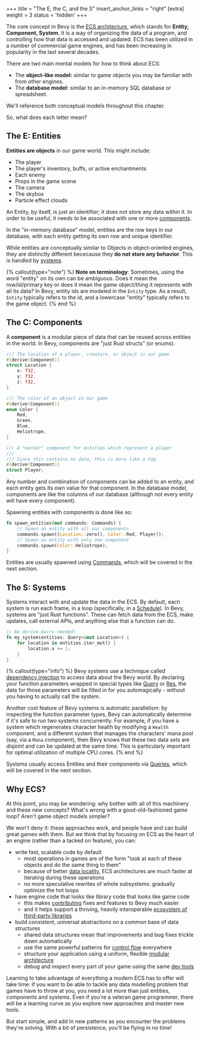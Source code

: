 +++
title = "The E, the C, and the S"
insert_anchor_links = "right"
[extra]
weight = 3
status = 'hidden'
+++

The core concept in Bevy is the [ECS architecture](https://en.wikipedia.org/wiki/Entity_component_system), which stands for **Entity, Component, System**. It is a way of organizing the data of a program, and controlling how that data is accessed and updated. ECS has been utilized in a number of commercial game engines, and has been increasing in popularity in the last several decades.

There are two main mental models for how to think about ECS:

- The **object-like model:** similar to game objects you may be familiar with from other engines.
- The **database model:** similar to an in-memory SQL database or spreadsheet.

We'll reference both conceptual models throughout this chapter.

So, what does each letter mean?

## The E: Entities

**Entities are objects** in our game world.
This might include:

- The player
- The player's inventory, buffs, or active enchantments
- Each enemy
- Props in the game scene
- The camera
- The skybox
- Particle effect clouds

An Entity, by itself, is just an identifier; it does not store any data within it. In order to be useful, it needs to be associated with one or more [components](#the-c-components).

In the "in-memory database" model, entities are the row keys in our database, with each entity getting its own row and unique identifier.

While entities are conceptually similar to Objects in object-oriented engines, they are distinctly different bececause they **do not store any behavior**.
This is handled by [systems](#the-s-systems).

{% callout(type="note") %}
**Note on terminology**: Sometimes, using the word "entity" on its own can be ambiguous. Does it mean the row/id/primary key or does it mean the game object/thing it represents with all its data? In Bevy, entity ids are modeled in the `Entity` type. As a result, `Entity` typically refers to the id, and a lowercase "entity" typically refers to the game object.
{% end %}

## The C: Components

A **component** is a modular piece of data that can be reused across entities in the world.
In Bevy, components are "just Rust structs" (or enums).

```rs
/// The location of a player, creature, or object in our game
#[derive(Component)]
struct Location {
    x: f32,
    y: f32,
    z: f32,
}

/// The color of an object in our game
#[derive(Component)]
enum Color {
    Red,
    Green,
    Blue,
    Heliotrope,
}

/// A "marker" component for entities which represent a player
///
/// Since this contains no data, this is more like a tag
#[derive(Component)]
struct Player;
```

Any number and combination of components can be added to an entity, and each entity gets its own value for that component.
In the database model, components are like the columns of our database (although not every entity will have every component).

Spawning entities with components is done like so:

```rs
fn spawn_entities(mut commands: Commands) {
    // Spawn an entity with all our components
    commands.spawn((Location::zero(), Color::Red, Player));
    // Spawn an entity with only one component
    commands.spawn(Color::Heliotrope);
}
```

Entities are usually spawned using [Commands](../intro/the-next-three-letters#commands), which will be covered in the next section.

## The S: Systems

Systems interact with and update the data in the ECS.
By default, each system is run each frame, in a loop (specifically, in a [Schedule](../../the-game-loop/schedules)).
In Bevy, systems are "just Rust functions".
These can fetch data from the ECS, make updates, call external APIs, and anything else that a function can do.

```rs
// No derive macro needed!
fn my_system(entities: Query<&mut Location>) {
    for location in entities.iter_mut() {
        location.x += 1;
    }
}
```

{% callout(type="info") %}
Bevy systems use a technique called [dependency injection](https://en.wikipedia.org/wiki/Dependency_injection) to access data about the Bevy world. By declaring your function parameters wrapped in special types like [Query](../intro/the-next-three-letters#queries) or [Res](../intro/the-next-three-letters#resources), the data for those parameters will be filled in for you automagically - without you having to actually call the system.

Another cool feature of Bevy systems is automatic parallelism: by inspecting the function parameter types, Bevy can automatically determine if it's safe to run two systems concurrently. For example, if you have a system which regenerates character health by modifying a `Health` component, and a different system that manages the characters' mana pool (say, via a `Mana` component), then Bevy knows that these two data sets are _disjoint_ and can be updated at the same time. This is particularly important for optimal utilization of multiple CPU cores.
{% end %}

Systems usually access Entities and their components via [Queries](../intro/the-next-three-letters#queries), which will be covered in the next section.

## Why ECS?

At this point, you may be wondering: why bother with all of this machinery and these new concepts?
What's wrong with a good-old-fashioned game loop?
Aren't game object models simpler?

We won't deny it: these approaches work, and people have and can build great games with them.
But we think that by focusing on ECS as the heart of an engine (rather than a tacked on feature),
you can:

- write fast, scalable code by default
  - most operations in games are of the form "look at each of these objects and do the same thing to them"
  - because of better [data locality], ECS architectures are much faster at iterating during these operations
  - no more speculative rewrites of whole subsystems: gradually optimize the hot loops
- have engine code that looks like library code that looks like game code
  - this makes [contributing](/learn/contribute) fixes and features to Bevy much easier
  - and it helps support a thriving, heavily interoperable [ecosystem of third-party libraries](https://bevy.org/assets/)
- build consistent, universal abstractions on a common base of data structures
  - shared data structures mean that improvements and bug fixes trickle down automatically
  - use the same powerful patterns for [control flow](../control-flow/) everywhere
  - structure your application using a uniform, flexible [modular architecture](../modular-architecture)
  - debug and inspect every part of your game using the same [dev tools](../development-practices)

Learning to take advantage of everything a modern ECS has to offer will take time:
if you want to be able to tackle any data modelling problem that games have to throw at you,
you need a lot more than just entities, components and systems.
Even if you're a veteran game programmer, there will be a learning curve
as you explore new approaches and master new tools.

But start simple, and add in new patterns as you encounter the problems they're solving.
With a bit of persistence, you'll be flying in no time!

[data locality]: https://en.wikipedia.org/wiki/Locality_of_reference